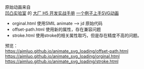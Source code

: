 原始动画来自<br>
[凹凸实验室](https://aotu.io/)
的
[大厂 H5 开发实战手册](https://juejin.im/book/5a7bfe595188257a7349b52a/section/5a8ed0256fb9a063485370cc)
[一个例子上手SVG动画](https://aotu.io/notes/2017/05/04/example-for-svg-animation/)
- orginal.html 使用SMIL animate  -->  jd 原始代码
- offset-path.html 使用新的属性，存在兼容问题
- stroke.html 使用stroke的相关属性取巧，但是存在精度不高的问题。

预览：  
https://aimluo.github.io/animate_svg_loading/offset-path.html  
https://aimluo.github.io/animate_svg_loading/orginal.html  
https://aimluo.github.io/animate_svg_loading/stroke.html
